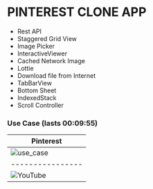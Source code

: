 # PINTEREST CLONE APP

- Rest API
- Staggered Grid View
- Image Picker
- InteractiveViewer
- Cached Network Image
- Lottie
- Download file from Internet
- TabBarView
- Bottom Sheet
- IndexedStack
- Scroll Controller

### Use Case (lasts 00:09:55)
| Pinterest |
|----------------|
| ![use_case](assets/readme/use_case.gif) |
|----------------|
| ![YouTube](https://www.youtube.com/watch?v=vRM7LNPo1ag) |
